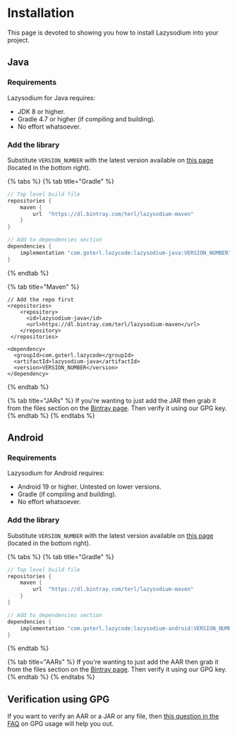 # Installation

This page is devoted to showing you how to install Lazysodium into your project.

## Java

### Requirements

Lazysodium for Java requires:

* JDK 8 or higher.
* Gradle 4.7 or higher \(if compiling and building\).
* No effort whatsoever.

### Add the library

Substitute `VERSION_NUMBER` with the latest version available on [this page](https://bintray.com/terl/lazysodium-maven/lazysodium-java) \(located in the bottom right\).

{% tabs %}
{% tab title="Gradle" %}
```groovy
// Top level build file
repositories {
    maven {
        url  "https://dl.bintray.com/terl/lazysodium-maven"
    }
}

// Add to dependencies section
dependencies {
    implementation "com.goterl.lazycode:lazysodium-java:VERSION_NUMBER"
}
```
{% endtab %}

{% tab title="Maven" %}
```markup
// Add the repo first
<repositories>
    <repository>
      <id>lazysodium-java</id>
      <url>https://dl.bintray.com/terl/lazysodium-maven</url>
    </repository>
 </repositories>

<dependency>
  <groupId>com.goterl.lazycode</groupId>
  <artifactId>lazysodium-java</artifactId>
  <version>VERSION_NUMBER</version>
</dependency>
```
{% endtab %}

{% tab title="JARs" %}
If you're wanting to just add the JAR then grab it from the files section on the [Bintray page](https://bintray.com/terl/lazysodium-maven/lazysodium-java/_latestVersion). Then verify it using our GPG key.
{% endtab %}
{% endtabs %}

## Android

### Requirements

Lazysodium for Android requires:

* Android 19 or higher. Untested on lower versions.
* Gradle \(if compiling and building\).
* No effort whatsoever.

### Add the library

Substitute `VERSION_NUMBER` with the latest version available on [this page](https://bintray.com/terl/lazysodium-maven/lazysodium-android) \(located in the bottom right\).

{% tabs %}
{% tab title="Gradle" %}
```groovy
// Top level build file
repositories {
    maven {
        url  "https://dl.bintray.com/terl/lazysodium-maven"
    }
}

// Add to dependencies section
dependencies {
    implementation "com.goterl.lazycode:lazysodium-android:VERSION_NUMBER@aar"
}
```
{% endtab %}

{% tab title="AARs" %}
If you're wanting to just add the AAR then grab it from the files section on the [Bintray page](https://bintray.com/terl/lazysodium-maven/lazysodium-android/_latestVersion). Then verify it using our GPG key.
{% endtab %}
{% endtabs %}

## Verification using GPG

If you want to verify an AAR or a JAR or any file, then [this question in the FAQ](faq.md#how-do-i-verify-a-file-through-gpg) on GPG usage will help you out.

